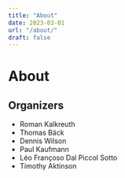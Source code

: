 ```yaml
---
title: "About"
date: 2023-03-01
url: "/about/"
draft: false
---
```


# About

## Organizers

+ Roman Kalkreuth
+ Thomas Bäck
+ Dennis Wilson
+ Paul Kaufmann
+ Léo Françoso Dal Piccol Sotto
+ Timothy Aktinson